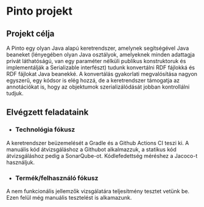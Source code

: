 # Pinto projekt

## Projekt célja

A Pinto egy olyan Java alapú keretrendszer, amelynek segítségével Java beaneket (lényegében olyan Java osztályok, amelyeknek minden adattagja privát láthatóságú, van egy paraméter nélküli publikus konstruktoruk és implementálják a Serializable interfészt) tudunk konvertálni RDF fájlokká és RDF fájlokat Java beanekké.
A konvertálás gyakorlati megvalósítása nagyon egyszerű, egy kódsor is elég hozzá, de a keretrendszer támogatja az annotációkat is, hogy az objektumok szerializálódását jobban kontrollálni tudjuk.

## Elvégzett feladataink

* ### Technológia fókusz

A keretrendszer beüzemelését a Gradle és a Github Actions CI teszi ki.
A manuális kód átvizsgáláshoz a Githubot alkalmazzuk, a statikus kód átvizsgáláshoz pedig a SonarQube-ot.
Kódlefedettség méréshez a Jacoco-t használjuk.

* ### Termék/felhasználó fókusz

A nem funkcionális jellemzők vizsgálatára teljesítmény tesztet vetünk be.
Ezen felül még manuális tesztelést is alkamazunk.